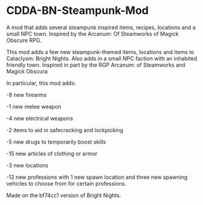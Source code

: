 # CDDA-BN-Steampunk-Mod
A mod that adds several steampunk inspired items, recipes, locations and a small NPC town. Inspired by the Arcanum: Of Steamworks of Magick Obscure RPG.

This mod adds a few new steampunk-themed items, locations and items to Cataclysm: Bright Nights. Also adds in a small NPC faction with an inhabited friendly town. Inspired in part by the RGP Arcanum: of Steamworks and Magick Obscura

In particular, this mod adds:

-8 new firearms

-1 new melee weapon

-4 new electrical weapons

-2 items to aid in safecracking and lockpicking

-5 new drugs to temporarily boost skills

-15 new articles of clothing or armor

-3 new locations

-12 new professions with 1 new spawn location and three new spawning vehicles to choose from for certain professions.

Made on the bf74cc1 version of Bright Nights.
